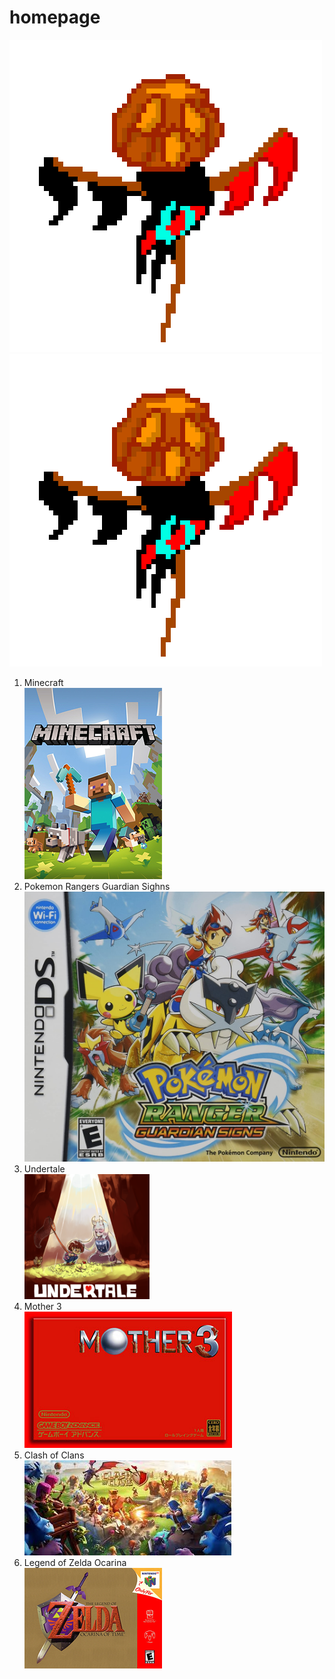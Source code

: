 # homepage
<html>
<head>
<title>Ugly Home Page</title>
<img src="Scared of crows .gif"/>
</head>
<body>

<img src="Scared of crows .gif"/>

<title>List of my favorite video games:</title>

<ol>
  <li> Minecraft</li>
<img src="220px-Minecraft_cover.png">
  <li> Pokemon Rangers Guardian Sighns </li>
<img src="911OUD48FbL._SL1500_.jpg">
  <li> Undertale</li>
  <img src="Misc-Undertale_Kickstarter.png">
  <li> Mother 3</li>
  <img src="Deluxe_package.jpg">
  <li> Clash of Clans</li>
  <img src="download.jpg">
  <li> Legend of Zelda Ocarina</li>
  <img src="220px-The_Legend_of_Zelda_Ocarina_of_Time_box_art.png">
</ol>

</body>

<html>